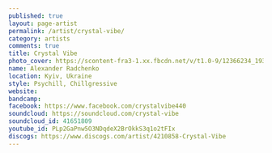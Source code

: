 ```yaml
---
published: true
layout: page-artist
permalink: /artist/crystal-vibe/
category: artists
comments: true
title: Crystal Vibe
photo_cover: https://scontent-fra3-1.xx.fbcdn.net/v/t1.0-9/12366234_1933470200212253_3936448383293861314_n.jpg?oh=ceaca4799d8f0ead831f27a01842e583&oe=599FBD01
name: Alexander Radchenko
location: Kyiv, Ukraine
style: Psychill, Chillgressive
website: 
bandcamp: 
facebook: https://www.facebook.com/crystalvibe440
soundcloud: https://soundcloud.com/crystal-vibe
soundcloud_id: 41651809
youtube_id: PLp2GaPnw5O3NDqdeX2BrOkkS3q1o2tFIx
discogs: https://www.discogs.com/artist/4210858-Crystal-Vibe
---
```

